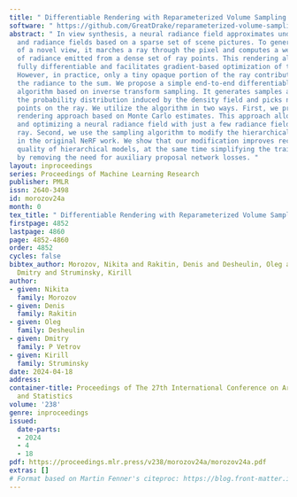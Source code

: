 ```yaml
---
title: " Differentiable Rendering with Reparameterized Volume Sampling "
software: " https://github.com/GreatDrake/reparameterized-volume-sampling "
abstract: " In view synthesis, a neural radiance field approximates underlying density
  and radiance fields based on a sparse set of scene pictures. To generate a pixel
  of a novel view, it marches a ray through the pixel and computes a weighted sum
  of radiance emitted from a dense set of ray points. This rendering algorithm is
  fully differentiable and facilitates gradient-based optimization of the fields.
  However, in practice, only a tiny opaque portion of the ray contributes most of
  the radiance to the sum. We propose a simple end-to-end differentiable sampling
  algorithm based on inverse transform sampling. It generates samples according to
  the probability distribution induced by the density field and picks non-transparent
  points on the ray. We utilize the algorithm in two ways. First, we propose a novel
  rendering approach based on Monte Carlo estimates. This approach allows for evaluating
  and optimizing a neural radiance field with just a few radiance field calls per
  ray. Second, we use the sampling algorithm to modify the hierarchical scheme proposed
  in the original NeRF work. We show that our modification improves reconstruction
  quality of hierarchical models, at the same time simplifying the training procedure
  by removing the need for auxiliary proposal network losses. "
layout: inproceedings
series: Proceedings of Machine Learning Research
publisher: PMLR
issn: 2640-3498
id: morozov24a
month: 0
tex_title: " Differentiable Rendering with Reparameterized Volume Sampling "
firstpage: 4852
lastpage: 4860
page: 4852-4860
order: 4852
cycles: false
bibtex_author: Morozov, Nikita and Rakitin, Denis and Desheulin, Oleg and P Vetrov,
  Dmitry and Struminsky, Kirill
author:
- given: Nikita
  family: Morozov
- given: Denis
  family: Rakitin
- given: Oleg
  family: Desheulin
- given: Dmitry
  family: P Vetrov
- given: Kirill
  family: Struminsky
date: 2024-04-18
address:
container-title: Proceedings of The 27th International Conference on Artificial Intelligence
  and Statistics
volume: '238'
genre: inproceedings
issued:
  date-parts:
  - 2024
  - 4
  - 18
pdf: https://proceedings.mlr.press/v238/morozov24a/morozov24a.pdf
extras: []
# Format based on Martin Fenner's citeproc: https://blog.front-matter.io/posts/citeproc-yaml-for-bibliographies/
---
```

